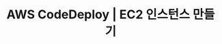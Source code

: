 ---
layout: post
comments: true
title: AWS CodeDeploy | EC2 인스턴스 만들기
header: AWS CodeDeploy 사용해보기 [2] EC2 인스턴스 만들기
permalink: 
---